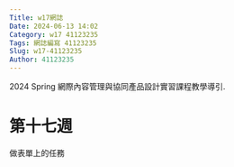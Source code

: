 ```yaml
---
Title: w17網誌
Date: 2024-06-13 14:02
Category: w17 41123235
Tags: 網誌編寫 41123235
Slug: w17-41123235
Author: 41123235
---
```


2024 Spring 網際內容管理與協同產品設計實習課程教學導引.

<!-- PELICAN_END_SUMMARY -->

# 第十七週
做表單上的任務